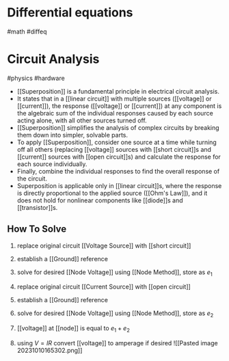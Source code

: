 # Differential equations
#math #diffeq 

# Circuit Analysis

#physics #hardware 
- [[Superposition]] is a fundamental principle in electrical circuit analysis.
- It states that in a [[linear circuit]] with multiple sources ([[voltage]] or [[current]]), the response ([[voltage]] or [[current]]) at any component is the algebraic sum of the individual responses caused by each source acting alone, with all other sources turned off.
- [[Superposition]] simplifies the analysis of complex circuits by breaking them down into simpler, solvable parts.
- To apply [[Superposition]], consider one source at a time while turning off all others (replacing [[voltage]] sources with [[short circuit]]s and [[current]] sources with [[open circuit]]s) and calculate the response for each source individually.
- Finally, combine the individual responses to find the overall response of the circuit.
- Superposition is applicable only in [[linear circuit]]s, where the response is directly proportional to the applied source ([[Ohm's Law]]), and it does not hold for nonlinear components like [[diode]]s and [[transistor]]s.
## How To Solve
1. replace original circuit [[Voltage Source]] with [[short circuit]]
2. establish a [[Ground]] reference
3. solve for desired [[Node Voltage]] using [[Node Method]], store as $e_1$


5. replace original circuit [[Current Source]] with [[open circuit]]
6. establish a [[Ground]] reference
7. solve for desired [[Node Voltage]] using [[Node Method]], store as $e_2$

8. [[voltage]] at [[node]] is equal to $e_1+e_2$
9. using $V=IR$ convert [[voltage]] to amperage if desired
![[Pasted image 20231010165302.png]]